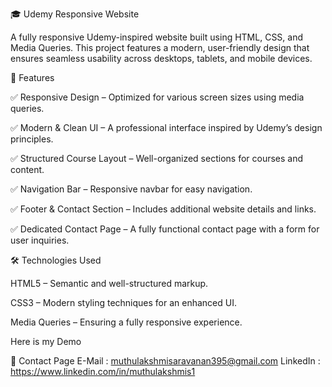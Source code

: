 🎓 Udemy Responsive Website

A fully responsive Udemy-inspired website built using HTML, CSS, and Media Queries. This project features a modern, user-friendly design that ensures seamless usability across desktops, tablets, and mobile devices.


🚀 Features

✅ Responsive Design – Optimized for various screen sizes using media queries.

✅ Modern & Clean UI – A professional interface inspired by Udemy’s design principles.

✅ Structured Course Layout – Well-organized sections for courses and content.

✅ Navigation Bar – Responsive navbar for easy navigation.

✅ Footer & Contact Section – Includes additional website details and links.

✅ Dedicated Contact Page – A fully functional contact page with a form for user inquiries.


🛠 Technologies Used

HTML5 – Semantic and well-structured markup.

CSS3 – Modern styling techniques for an enhanced UI.

Media Queries – Ensuring a fully responsive experience.

Here is my Demo 



📩 Contact Page
E-Mail    : muthulakshmisaravanan395@gmail.com
LinkedIn  : https://www.linkedin.com/in/muthulakshmis1
